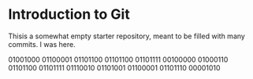 # Introduction to Git
Thisis a somewhat empty starter repository, meant to be filled with many commits. I was here.

01001000 01100001 01101100 01101100 01101111 00100000 01000110 01101100 01101111 01110010 01101001 01100001 01101110 00001010 





